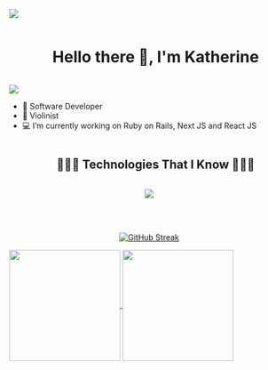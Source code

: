 <img src="https://user-images.githubusercontent.com/73097560/115834477-dbab4500-a447-11eb-908a-139a6edaec5c.gif">
<div id="user-content-toc">
  <ul align="center">
    <summary><h1 style="display: inline-block">Hello there 👋, I'm Katherine</h1></summary>
  </ul>
</div>

<img src="https://user-images.githubusercontent.com/73097560/115834477-dbab4500-a447-11eb-908a-139a6edaec5c.gif">

- 🔭 Software Developer
- 🎻 Violinist
- 💻 I’m currently working on Ruby on Rails, Next JS and React JS

<!--h1 without bottom border-->
<div id="user-content-toc">
  <ul align="center">
    <summary><h2 style="display: inline-block">👨🏻‍💻 Technologies That I Know 👨🏻‍💻</h2></summary>
  </ul>
</div>

<!--tech stack icons-->

<p align="center">
  <a href="https://skillicons.dev">
    <img
        src="https://skillicons.dev/icons?i=git,docker,c,cpp,androidstudio,arduino,astro,bash,bootstrap,css,dotnet,express,git,html,java,js,jquery,materialui,matlab,mysql,nextjs,nodejs,postgres,ruby,rails,react,sqlite,tailwind,ts,vite"/>
  </a>
</p>

<br><br>

<!-- Stats & Trophy Section -->

<p align="center">
  <a href="https://git.io/streak-stats">
    <img
        src="https://streak-stats.demolab.com?user=Kate505&theme=navy-gear&hide_border=true&border_radius=20&mode=weekly&card_width=700&card_height=200"
        alt="GitHub Streak"/>
  </a>
</p>



<a href="https://github.com/Kate505/github-readme-stats">
  <img height=200 align="center" src="https://github-readme-stats.vercel.app/api?username=Kate505&theme=algolia&hide_border=true&show_icons=true&border_radius=15" />
</a>
<a href="https://github.com/Kate505/convoychat">
  <img height=200 align="center" src="https://github-readme-stats.vercel.app/api/top-langs?username=Kate505&layout=compact&langs_count=10&theme=algolia&card_width=320&hide_border=true&border_radius=15" />
</a>

